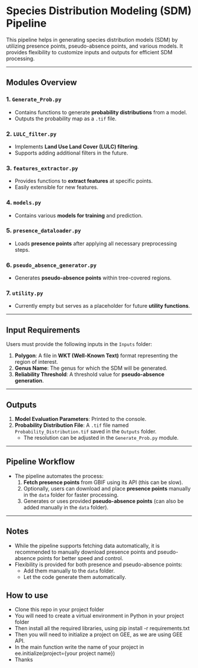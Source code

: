 # **Species Distribution Modeling (SDM) Pipeline**

This pipeline helps in generating species distribution models (SDM) by utilizing presence points, pseudo-absence points, and various models. It provides flexibility to customize inputs and outputs for efficient SDM processing.

---

## **Modules Overview**
### **1. `Generate_Prob.py`**
- Contains functions to generate **probability distributions** from a model.
- Outputs the probability map as a `.tif` file.

### **2. `LULC_filter.py`**
- Implements **Land Use Land Cover (LULC) filtering**.
- Supports adding additional filters in the future.

### **3. `features_extractor.py`**
- Provides functions to **extract features** at specific points.
- Easily extensible for new features.

### **4. `models.py`**
- Contains various **models for training** and prediction.

### **5. `presence_dataloader.py`**
- Loads **presence points** after applying all necessary preprocessing steps.

### **6. `pseudo_absence_generator.py`**
- Generates **pseudo-absence points** within tree-covered regions.

### **7. `utility.py`**
- Currently empty but serves as a placeholder for future **utility functions**.

---

## **Input Requirements**
Users must provide the following inputs in the `Inputs` folder:

1. **Polygon**: A file in **WKT (Well-Known Text)** format representing the region of interest.
2. **Genus Name**: The genus for which the SDM will be generated.
3. **Reliability Threshold**: A threshold value for **pseudo-absence generation**.

---

## **Outputs**
1. **Model Evaluation Parameters**: Printed to the console.
2. **Probability Distribution File**: A `.tif` file named `Probability_Distribution.tif` saved in the `Outputs` folder.
   - The resolution can be adjusted in the `Generate_Prob.py` module.

---

## **Pipeline Workflow**
- The pipeline automates the process:
  1. **Fetch presence points** from GBIF using its API (this can be slow).
  2. Optionally, users can download and place **presence points** manually in the `data` folder for faster processing.
  3. Generates or uses provided **pseudo-absence points** (can also be added manually in the `data` folder).

---

## **Notes**
- While the pipeline supports fetching data automatically, it is recommended to manually download presence points and pseudo-absence points for better speed and control.
- Flexibility is provided for both presence and pseudo-absence points:
  - Add them manually to the `data` folder.
  - Let the code generate them automatically.

## **How to use**
- Clone this repo in your project folder
- You will need to create a virtual environment in Python in your project folder
- Then install all the required libraries, using pip install -r requirements.txt 
- Then you will need to initialize a project on GEE, as we are using GEE API.
- In the main function write the name of your project in ee.initialize(project={your project name})
- Thanks